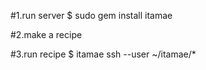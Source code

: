 #1.run server
$ sudo gem install itamae

#2.make a recipe

#3.run recipe
$ itamae ssh --user ~/itamae/*
